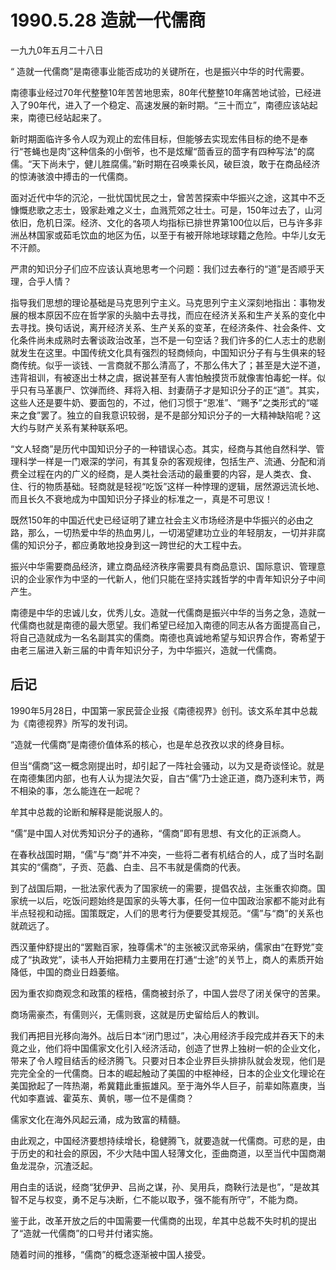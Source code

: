 # 1990.5.28 造就一代儒商

一九九0年五月二十八日  
  
 “ 造就一代儒商”是南德事业能否成功的关键所在，也是振兴中华的时代需要。  
  
 南德事业经过70年代整整10年苦苦地思索，80年代整整10年痛苦地试验，已经进入了90年代，进入了一个稳定、高速发展的新时期。“三十而立”，南德应该站起来，南德已经站起来了。  
  
 新时期面临许多令人叹为观止的宏伟目标，但能够去实现宏伟目标的绝不是奉行“苍蝇也是肉”这种信条的小倒爷，也不是炫耀“茴香豆的茴字有四种写法”的腐儒。“天下尚未宁，健儿胜腐儒。”新时期在召唤乘长风，破巨浪，敢于在商品经济的惊涛骇浪中搏击的一代儒商。  
  
 面对近代中华的沉沦，一批忧国忧民之士，曾苦苦探索中华振兴之途，这其中不乏慷慨悲歌之志士，毁家赴难之义士，血溅荒郊之壮士。可是，150年过去了，山河依旧，危机日深。经济、文化的各项人均指标已排世界第100位以后，已与许多非洲丛林国家或茹毛饮血的地区为伍，以至于有被开除地球球籍之危险。中华儿女无不汗颜。  
  
 严肃的知识分子们应不应该认真地思考一个问题：我们过去奉行的“道”是否顺乎天理，合乎人情？  
  
 指导我们思想的理论基础是马克思列宁主义。马克思列宁主义深刻地指出：事物发展的根本原因不应在哲学家的头脑中去寻找，而应在经济关系和生产关系的变化中去寻找。换句话说，离开经济关系、生产关系的变革，在经济条件、社会条件、文化条件尚未成熟时去奢谈政治改革，岂不是一句空话？我们许多的仁人志士的悲剧就发生在这里。中国传统文化具有强烈的轻商倾向，中国知识分子有与生俱来的轻商传统。似乎一谈钱、一言商就不那么清高了，不那么伟大了；甚至是大逆不道，违背祖训，有被逐出士林之虞，据说甚至有人害怕触摸货币就像害怕毒蛇一样。似乎只有马革裹尸、饮弹而终、拜将入相、封妻荫子才是知识分子的正“道”。其实，这些人还是要牛奶、要面包的，不过，他们习惯于“恩准”、“赐予”之类形式的“嗟来之食”罢了。独立的自我意识较弱，是不是部分知识分子的一大精神缺陷呢？这大约与财产关系有某种联系吧。  
  
 “文人轻商”是历代中国知识分子的一种错误心态。其实，经商与其他自然科学、管理科学一样是一门艰深的学问，有其复杂的客观规律，包括生产、流通、分配和消费全过程在内的广义的经商，是人类社会活动的最重要的内容，是人类衣、食、住、行的物质基础。轻商就是轻视“吃饭”这样一种悖理的逻辑，居然源远流长地、而且长久不衰地成为中国知识分子择业的标准之一，真是不可思议！  
  
 既然150年的中国近代史已经证明了建立社会主义市场经济是中华振兴的必由之路，那么，一切热爱中华的热血男儿，一切渴望建功立业的年轻朋友，一切并非腐儒的知识分子，都应勇敢地投身到这一跨世纪的大工程中去。  
  
 振兴中华需要商品经济，建立商品经济秩序需要具有商品意识、国际意识、管理意识的企业家作为中坚的一代新人，他们只能在坚持实践哲学的中青年知识分子中间产生。  
  
 南德是中华的忠诚儿女，优秀儿女。造就一代儒商是振兴中华的当务之急，造就一代儒商也就是南德的最大愿望。我们希望已经加入南德的同志从各方面提高自己，将自己造就成为一名名副其实的儒商。南德也真诚地希望与知识界合作，寄希望于由老三届进入新三届的中青年知识分子，为中华振兴，造就一代儒商。

## **后记**

1990年5月28日，中国第一家民营企业报《南德视界》创刊。该文系牟其中总裁为《南德视界》所写的发刊词。  
  
 “造就一代儒商”是南德价值体系的核心，也是牟总孜孜以求的终身目标。  
  
 但当“儒商”这一概念刚提出时，却引起了一阵社会骚动，以为又是奇谈怪论。就是在南德集团内部，也有人认为提法欠妥，自古“儒”乃士途正道，商乃逐利末节，两不相染的事，怎么能连在一起呢？  
  
 牟其中总裁的论断和解释是能说服人的。  
  
 “儒”是中国人对优秀知识分子的通称，“儒商”即有思想、有文化的正派商人。  
  
 在春秋战国时期，“儒”与“商”并不冲突，一些将二者有机结合的人，成了当时名副其实的“儒商”，子贡、范蠡、白圭、吕不韦就是儒商的代表。  
  
 到了战国后期，一批法家代表为了国家统一的需要，提倡农战，主张重农抑商。国家统一以后，吃饭问题始终是国家的头等大事，任何一位中国政治家都不能对此有半点轻视和动摇。国策既定，人们的思考行为便要受其规范。“儒”与“商”的关系也就疏远了。  
  
 西汉董仲舒提出的“罢黜百家，独尊儒术”的主张被汉武帝采纳，儒家由“在野党”变成了“执政党”，读书人开始把精力主要用在打通“士途”的关节上，商人的素质开始降低，中国的商业日趋萎缩。  
  
 因为重农抑商观念和政策的桎梏，儒商被封杀了，中国人尝尽了闭关保守的苦果。  
  
 商场需豪杰，有儒则兴，无儒则衰，这就是历史留给后人的教训。  
  
 我们再把目光移向海外。战后日本“闭门思过”，决心用经济手段完成并吞天下的未竟之业，他们将中国儒家文化引入经济活动，创造了世界上独树一帜的企业文化，带来了令人瞠目结舌的经济腾飞。只要对日本企业界巨头排排队就会发现，他们是完完全全的一代儒商。日本的崛起触动了美国的中枢神经，日本的企业文化理论在美国掀起了一阵热潮，希冀籍此重振雄风。至于海外华人巨子，前辈如陈嘉庚，当代如李嘉诚、霍英东、黄帆，哪一位不是儒商？  
  
 儒家文化在海外风起云涌，成为致富的精髓。  
  
 由此观之，中国经济要想持续增长，稳健腾飞，就要造就一代儒商。可悲的是，由于历史的和社会的原因，不少大陆中国人轻薄文化，歪曲商道，以至当代中国商潮鱼龙混杂，沉渣泛起。  
  
 用白圭的话说，经商“犹伊尹、吕尚之谋，孙、吴用兵，商鞅行法是也”，“是故其智不足与权变，勇不足与决断，仁不能以取予，强不能有所守”，不能为商。  
  
 鉴于此，改革开放之后的中国需要一代儒商的出现，牟其中总裁不失时机的提出了“造就一代儒商”的口号并付诸实施。  
  
 随着时间的推移，“儒商”的概念逐渐被中国人接受。  


